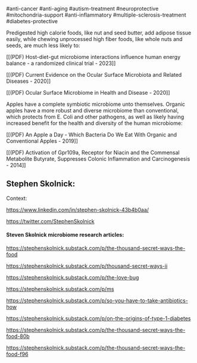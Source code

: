 
#anti-cancer #anti-aging #autism-treatment #neuroprotective #mitochondria-support #anti-inflammatory #multiple-sclerosis-treatment #diabetes-protective 

Predigested high calorie foods, like nut and seed butter, add adipose tissue easily, while chewing unprocessed high fiber foods, like whole nuts and seeds, are much less likely to:

[[(PDF) Host-diet-gut microbiome interactions influence human energy balance - a randomized clinical trial - 2023]]

[[(PDF) Current Evidence on the Ocular Surface Microbiota and Related Diseases - 2020]]

[[(PDF) Ocular Surface Microbiome in Health and Disease - 2020]]

Apples have a complete symbiotic microbiome unto themselves. Organic apples have a more robust and diverse microbiome than conventional, which protects from E. Coli and other pathogens, as well as likely having increased benefit for the health and diversity of the human microbiome:

[[(PDF) An Apple a Day - Which Bacteria Do We Eat With Organic and Conventional Apples - 2019]]

[[(PDF) Activation of Gpr109a, Receptor for Niacin and the Commensal Metabolite Butyrate, Suppresses Colonic Inflammation and Carcinogenesis - 2014]]

## Stephen Skolnick: 

Context:

https://www.linkedin.com/in/stephen-skolnick-43b4b0aa/

https://twitter.com/StephenSkolnick
#### Steven Skolnick microbiome research articles:

https://stephenskolnick.substack.com/p/the-thousand-secret-ways-the-food

https://stephenskolnick.substack.com/p/thousand-secret-ways-ii

https://stephenskolnick.substack.com/p/the-love-bug

https://stephenskolnick.substack.com/p/ms

https://stephenskolnick.substack.com/p/so-you-have-to-take-antibiotics-how

https://stephenskolnick.substack.com/p/on-the-origins-of-type-1-diabetes

https://stephenskolnick.substack.com/p/the-thousand-secret-ways-the-food-80b

https://stephenskolnick.substack.com/p/the-thousand-secret-ways-the-food-f96